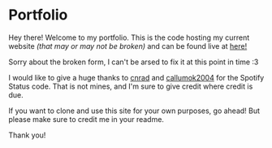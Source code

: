 # Portfolio
Hey there! Welcome to my portfolio. This is the code hosting my current website *(that may or may not be broken)* and can be found live at [here!](https://foxxo.zip)

Sorry about the broken form, I can't be arsed to fix it at this point in time :3

I would like to give a huge thanks to [cnrad](https://github.com/cnrad) and [callumok2004](https://github.com/callumok2004) for the Spotify Status code. That is not mines, and I'm sure to give credit where credit is due.

If you want to clone and use this site for your own purposes, go ahead! But please make sure to credit me in your readme.

Thank you!